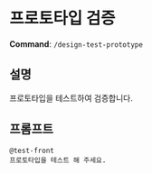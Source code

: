# 프로토타입 검증

**Command**: `/design-test-prototype`

## 설명
프로토타입을 테스트하여 검증합니다.

## 프롬프트
```
@test-front 
프로토타입을 테스트 해 주세요. 
```